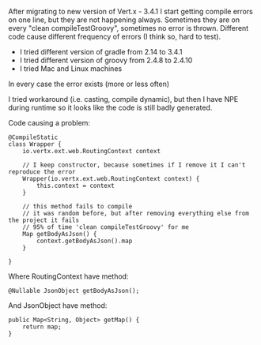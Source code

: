 After migrating to new version of Vert.x - 3.4.1 I start getting compile errors on one line, but they are not happening always. 
Sometimes they are on every "clean compileTestGroovy", sometimes no error is thrown. Different code cause different frequency of errors (I think so, hard to test).

- I tried different version of gradle from 2.14 to 3.4.1
- I tried different version of groovy from 2.4.8 to 2.4.10
- I tried Mac and Linux machines

In every case the error exists (more or less often)

I tried workaround (i.e. casting, compile dynamic), but then I have NPE during runtime so it looks like the code is still badly generated.


Code causing a problem:
```
@CompileStatic
class Wrapper {
    io.vertx.ext.web.RoutingContext context

    // I keep constructor, because sometimes if I remove it I can't reproduce the error
    Wrapper(io.vertx.ext.web.RoutingContext context) {
        this.context = context
    }

    // this method fails to compile
    // it was random before, but after removing everything else from the project it fails
    // 95% of time 'clean compileTestGroovy' for me
    Map getBodyAsJson() {
        context.getBodyAsJson().map
    }

}
```

Where RoutingContext have method:
```
@Nullable JsonObject getBodyAsJson();
```

And JsonObject have method:
```
public Map<String, Object> getMap() {
    return map;
}
```
